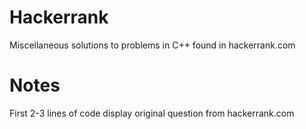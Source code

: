 Hackerrank
==========

Miscellaneous solutions to problems in C++ found in hackerrank.com

Notes
==========
First 2-3 lines of code display original question from hackerrank.com
